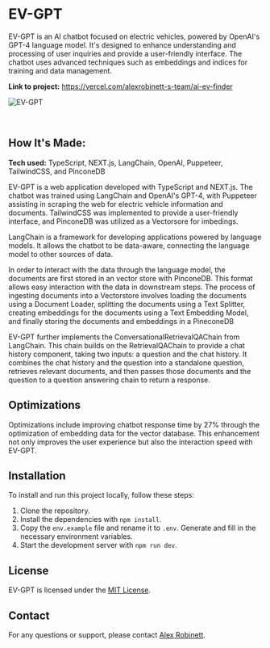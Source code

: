 # EV-GPT

EV-GPT is an AI chatbot focused on electric vehicles, powered by OpenAI's GPT-4 language model. It's designed to enhance understanding and processing of user inquiries and provide a user-friendly interface. The chatbot uses advanced techniques such as embeddings and indices for training and data management.

**Link to project:** https://vercel.com/alexrobinett-s-team/ai-ev-finder

![EV-GPT](https://github.com/alexrobinett/ai-ev-Finder/assets/59510577/c695ea93-b91e-4b28-9a76-fa7767eb0731)

&nbsp;

## How It's Made:

**Tech used:** TypeScript, NEXT.js, LangChain, OpenAI, Puppeteer, TailwindCSS, and PinconeDB

EV-GPT is a web application developed with TypeScript and NEXT.js. The chatbot was trained using LangChain and OpenAI's GPT-4, with Puppeteer assisting in scraping the web for electric vehicle information and documents. TailwindCSS was implemented to provide a user-friendly interface, and PinconeDB was utilized as a Vectorsore for imbedings.

LangChain is a framework for developing applications powered by language models. It allows the chatbot to be data-aware, connecting the language model to other sources of data.

In order to interact with the data through the language model, the documents are first stored in an vector store with PinconeDB. This format allows easy interaction with the data in downstream steps. The process of ingesting documents into a Vectorstore involves loading the documents using a Document Loader, splitting the documents using a Text Splitter, creating embeddings for the documents using a Text Embedding Model, and finally storing the documents and embeddings in a PineconeDB

EV-GPT further implements the ConversationalRetrievalQAChain from LangChain. This chain builds on the RetrievalQAChain to provide a chat history component, taking two inputs: a question and the chat history. It combines the chat history and the question into a standalone question, retrieves relevant documents, and then passes those documents and the question to a question answering chain to return a response.

## Optimizations

Optimizations include improving chatbot response time by 27% through the optimization of embedding data for the vector database. This enhancement not only improves the user experience but also the interaction speed with EV-GPT.

## Installation

To install and run this project locally, follow these steps:

1. Clone the repository.
2. Install the dependencies with `npm install`.
3. Copy the `env.example` file and rename it to `.env`. Generate and fill in the necessary environment variables.
4. Start the development server with `npm run dev`.

## License

EV-GPT is licensed under the [MIT License](LICENSE).

## Contact

For any questions or support, please contact [Alex Robinett](mailto:alex@robinettmedia.com).
